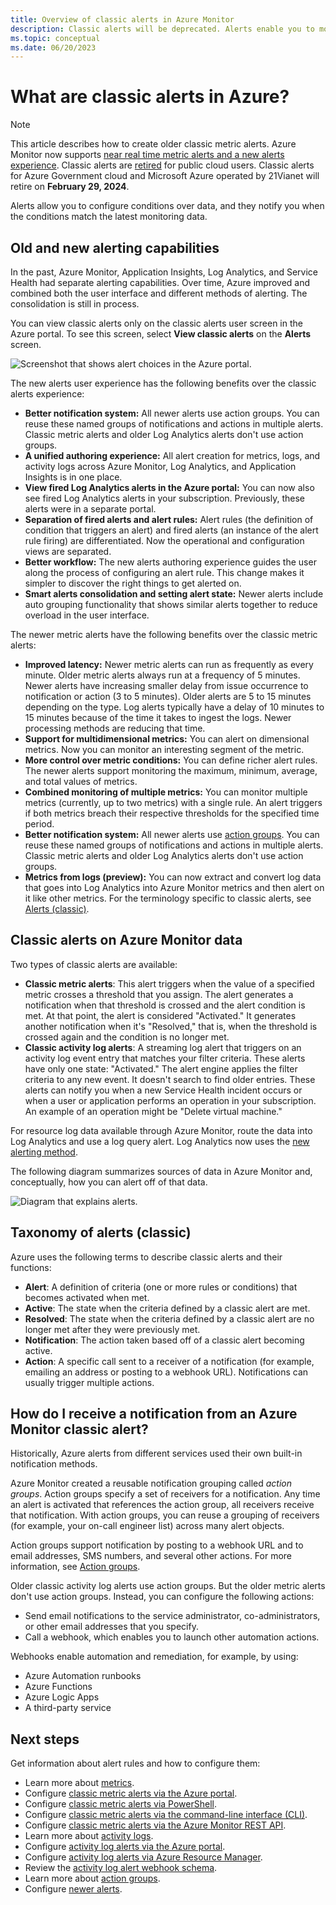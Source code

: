 ```yaml
---
title: Overview of classic alerts in Azure Monitor
description: Classic alerts will be deprecated. Alerts enable you to monitor Azure resource metrics, events, or logs, and they notify you when a condition you specify is met.
ms.topic: conceptual
ms.date: 06/20/2023
---
```


# What are classic alerts in Azure?

> [!NOTE]
> This article describes how to create older classic metric alerts. Azure Monitor now supports [near real time metric alerts and a new alerts experience](./alerts-overview.md). Classic alerts are [retired](./monitoring-classic-retirement.md) for public cloud users. Classic alerts for Azure Government cloud and Microsoft Azure operated by 21Vianet will retire on **February 29, 2024**.
>

Alerts allow you to configure conditions over data, and they notify you when the conditions match the latest monitoring data.

## Old and new alerting capabilities

In the past, Azure Monitor, Application Insights, Log Analytics, and Service Health had separate alerting capabilities. Over time, Azure improved and combined both the user interface and different methods of alerting. The consolidation is still in process.

You can view classic alerts only on the classic alerts user screen in the Azure portal. To see this screen, select **View classic alerts** on the **Alerts** screen.

 ![Screenshot that shows alert choices in the Azure portal.](media/alerts-classic.overview/monitor-alert-screen2.png)

The new alerts user experience has the following benefits over the classic alerts experience:
- **Better notification system:** All newer alerts use action groups. You can reuse these named groups of notifications and actions in multiple alerts. Classic metric alerts and older Log Analytics alerts don't use action groups.
- **A unified authoring experience:** All alert creation for metrics, logs, and activity logs across Azure Monitor, Log Analytics, and Application Insights is in one place.
- **View fired Log Analytics alerts in the Azure portal:** You can now also see fired Log Analytics alerts in your subscription. Previously, these alerts were in a separate portal.
- **Separation of fired alerts and alert rules:** Alert rules (the definition of condition that triggers an alert) and fired alerts (an instance of the alert rule firing) are differentiated. Now the operational and configuration views are separated.
- **Better workflow:** The new alerts authoring experience guides the user along the process of configuring an alert rule. This change makes it simpler to discover the right things to get alerted on.
- **Smart alerts consolidation and setting alert state:** Newer alerts include auto grouping functionality that shows similar alerts together to reduce overload in the user interface.

The newer metric alerts have the following benefits over the classic metric alerts:
- **Improved latency:** Newer metric alerts can run as frequently as every minute. Older metric alerts always run at a frequency of 5 minutes. Newer alerts have increasing smaller delay from issue occurrence to notification or action (3 to 5 minutes). Older alerts are 5 to 15 minutes depending on the type. Log alerts typically have a delay of 10 minutes to 15 minutes because of the time it takes to ingest the logs. Newer processing methods are reducing that time.
- **Support for multidimensional metrics:** You can alert on dimensional metrics. Now you can monitor an interesting segment of the metric.
- **More control over metric conditions:** You can define richer alert rules. The newer alerts support monitoring the maximum, minimum, average, and total values of metrics.
- **Combined monitoring of multiple metrics:** You can monitor multiple metrics (currently, up to two metrics) with a single rule. An alert triggers if both metrics breach their respective thresholds for the specified time period.
- **Better notification system:** All newer alerts use [action groups](./action-groups.md). You can reuse these named groups of notifications and actions in multiple alerts. Classic metric alerts and older Log Analytics alerts don't use action groups.
- **Metrics from logs (preview):** You can now extract and convert log data that goes into Log Analytics into Azure Monitor metrics and then alert on it like other metrics. For the terminology specific to classic alerts, see [Alerts (classic)]().

## Classic alerts on Azure Monitor data
Two types of classic alerts are available:

* **Classic metric alerts**: This alert triggers when the value of a specified metric crosses a threshold that you assign. The alert generates a notification when that threshold is crossed and the alert condition is met. At that point, the alert is considered "Activated." It generates another notification when it's "Resolved," that is, when the threshold is crossed again and the condition is no longer met.
* **Classic activity log alerts**: A streaming log alert that triggers on an activity log event entry that matches your filter criteria. These alerts have only one state: "Activated." The alert engine applies the filter criteria to any new event. It doesn't search to find older entries. These alerts can notify you when a new Service Health incident occurs or when a user or application performs an operation in your subscription. An example of an operation might be "Delete virtual machine."

For resource log data available through Azure Monitor, route the data into Log Analytics and use a log query alert. Log Analytics now uses the [new alerting method](./alerts-overview.md).

The following diagram summarizes sources of data in Azure Monitor and, conceptually, how you can alert off of that data.

![Diagram that explains alerts.](media/alerts-classic.overview/Alerts_Overview_Resource_v5.png)

## Taxonomy of alerts (classic)
Azure uses the following terms to describe classic alerts and their functions:
* **Alert**: A definition of criteria (one or more rules or conditions) that becomes activated when met.
* **Active**: The state when the criteria defined by a classic alert are met.
* **Resolved**: The state when the criteria defined by a classic alert are no longer met after they were previously met.
* **Notification**: The action taken based off of a classic alert becoming active.
* **Action**: A specific call sent to a receiver of a notification (for example, emailing an address or posting to a webhook URL). Notifications can usually trigger multiple actions.

## How do I receive a notification from an Azure Monitor classic alert?
Historically, Azure alerts from different services used their own built-in notification methods.

Azure Monitor created a reusable notification grouping called *action groups*. Action groups specify a set of receivers for a notification. Any time an alert is activated that references the action group, all receivers receive that notification. With action groups, you can reuse a grouping of receivers (for example, your on-call engineer list) across many alert objects.

Action groups support notification by posting to a webhook URL and to email addresses, SMS numbers, and several other actions. For more information, see [Action groups](./action-groups.md).

Older classic activity log alerts use action groups. But the older metric alerts don't use action groups. Instead, you can configure the following actions:

- Send email notifications to the service administrator, co-administrators, or other email addresses that you specify.
- Call a webhook, which enables you to launch other automation actions.

Webhooks enable automation and remediation, for example, by using:
- Azure Automation runbooks
- Azure Functions
- Azure Logic Apps
- A third-party service

## Next steps
Get information about alert rules and how to configure them:

* Learn more about [metrics](../data-platform.md).
* Configure [classic metric alerts via the Azure portal](alerts-classic-portal.md).
* Configure [classic metric alerts via PowerShell](alerts-classic-portal.md).
* Configure [classic metric alerts via the command-line interface (CLI)](alerts-classic-portal.md).
* Configure [classic metric alerts via the Azure Monitor REST API](/rest/api/monitor/alertrules).
* Learn more about [activity logs](../essentials/platform-logs-overview.md).
* Configure [activity log alerts via the Azure portal](./activity-log-alerts.md).
* Configure [activity log alerts via Azure Resource Manager](./alerts-activity-log.md).
* Review the [activity log alert webhook schema](activity-log-alerts-webhook.md).
* Learn more about [action groups](./action-groups.md).
* Configure [newer alerts](alerts-metric.md).
